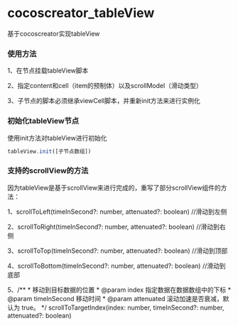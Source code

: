 # cocoscreator_tableView
基于cocoscreator实现tableView
### 使用方法
1、在节点挂载tableView脚本

2、指定content和cell（item的预制体）以及scrollModel（滑动类型）

3、子节点的脚本必须继承viewCell脚本，并重新init方法来进行实例化

### 初始化tableView节点
使用init方法对tableView进行初始化
```javascript
tableView.init([子节点数组])
```
### 支持的scrollView的方法
因为tableView是基于scrollView来进行完成的，重写了部分scrollView组件的方法：

1、scrollToLeft(timeInSecond?: number, attenuated?: boolean)  //滑动到左侧

2、scrollToRight(timeInSecond?: number, attenuated?: boolean)  //滑动到右侧

3、scrollToTop(timeInSecond?: number, attenuated?: boolean)   //滑动到顶部

4、scrollToBottom(timeInSecond?: number, attenuated?: boolean)   //滑动到底部

5、/**
     * 移动到目标数据的位置
     * @param index 指定数据在数据数组中的下标
     * @param timeInSecond 移动时间
     * @param attenuated 滚动加速是否衰减，默认为 true。
     */
    scrollToTargetIndex(index: number, timeInSecond?: number, attenuated?: boolean)
